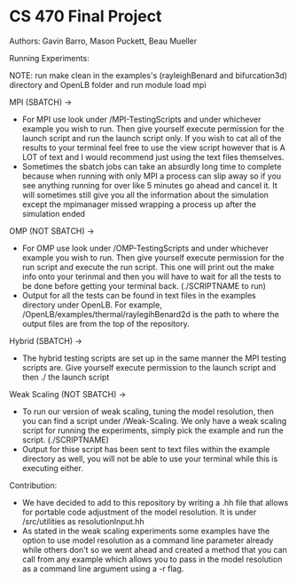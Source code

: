 # CS 470 Final Project

Authors: Gavin Barro, Mason Puckett, Beau Mueller

Running Experiments:

NOTE:  run make clean in the examples's (rayleighBenard and bifurcation3d) directory and OpenLB folder and run module load mpi

MPI (SBATCH) ->
- For MPI use look under /MPI-TestingScripts and under whichever example you wish to run. Then give yourself execute permission for the launch script and run the launch script only. If you wish to cat all of the results to your terminal feel free to use the view script however that is A LOT of text and I would recommend just using the text files themselves. 
- Sometimes the sbatch jobs can take an absurdly long time to complete because when running with only MPI a process can slip away so if you see anything running for over like 5 minutes go ahead and cancel it. It will sometimes still give you all the information about the simulation except the mpimanager missed wrapping a process up after the simulation ended

OMP (NOT SBATCH) ->
- For OMP use look under /OMP-TestingScripts and under whichever example you wish to run. Then give yourself execute permission for the run script and execute the run script. This one will print out the make info onto your terinmal and then you will have to wait for all the tests to be done before getting your terminal back. (./SCRIPTNAME to run)
- Output for all the tests can be found in text files in the examples directory under OpenLB. For example, /OpenLB/examples/thermal/raylegihBenard2d is the path to where the output files are from the top of the repository. 

Hybrid (SBATCH) -> 
- The hybrid testing scripts are set up in the same manner the MPI testing scripts are. Give yourself execute permission to the launch script and then ./ the launch script

Weak Scaling (NOT SBATCH) ->
- To run our version of weak scaling, tuning the model resolution, then you can find a script under /Weak-Scaling. We only have a weak scaling script for running the experiments, simply pick the example and run the script. (./SCRIPTNAME)
- Output for thise script has been sent to text files within the example directory as well, you will not be able to use your terminal while this is executing either.

Contribution:
- We have decided to add to this repository by writing a .hh file that allows for portable code adjustment of the model resolution. It is under /src/utilities as resolutionInput.hh 
- As stated in the weak scaling experiments some examples have the option to use model resolution as a command line parameter already while others don't so we went ahead and created a method that you can call from any example which allows you to pass in the model resolution as a command line argument using a -r flag.

